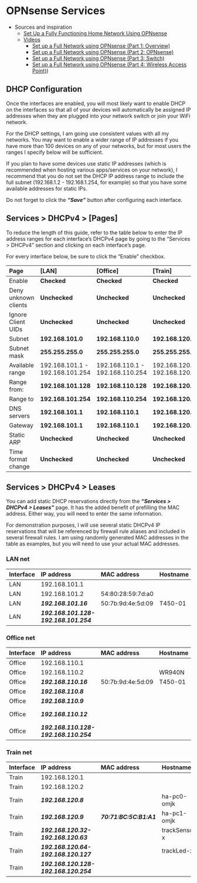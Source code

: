 # OPNsense Services

* Sources and inspiration
  * [Set Up a Fully Functioning Home Network Using OPNsense](https://homenetworkguy.com/how-to/set-up-a-fully-functioning-home-network-using-opnsense/ "Home Network Guy")
  * [Videos](https://www.youtube.com/playlist?list=PLZeTcCOrKlnDlyZCIxhFZukAnA0NNWL_I "Home Network Guy")
    * [Set up a Full Network using OPNsense (Part 1: Overview)](https://youtu.be/54JWsGedXpo?list=PLZeTcCOrKlnDlyZCIxhFZukAnA0NNWL_I "Home Network Guy")
    * [Set up a Full Network using OPNsense (Part 2: OPNsense)](https://youtu.be/h2_cQxTkh3Q?list=PLZeTcCOrKlnDlyZCIxhFZukAnA0NNWL_I "Home Network Guy")
    * [Set up a Full Network using OPNsense (Part 3: Switch)](https://youtu.be/4HP-YAJX56E?list=PLZeTcCOrKlnDlyZCIxhFZukAnA0NNWL_I "Home Network Guy")
    * [Set up a Full Network using OPNsense (Part 4: Wireless Access Point)](https://youtu.be/xiugRYzO3lQ?list=PLZeTcCOrKlnDlyZCIxhFZukAnA0NNWL_I "Home Network Guy"))

## DHCP Configuration

Once the interfaces are enabled, you will most likely want to enable DHCP on the interfaces so that all of your devices will automatically be assigned IP addresses when they are plugged into your network switch or join your WiFi network.

For the DHCP settings, I am going use consistent values with all my networks. You may want to enable a wider range of IP addresses if you have more than 100 devices on any of your networks, but for most users the ranges I specify below will be sufficient.

If you plan to have some devices use static IP addresses (which is recommended when hosting various apps/services on your network), I recommend that you do not set the DHCP IP address range to include the full subnet (192.168.1.2 - 192.168.1.254, for example) so that you have some available addresses for static IPs.

Do not forget to click the ***“Save”*** button after configuring each interface.

## Services > DHCPv4 > [Pages]

To reduce the length of this guide, refer to the table below to enter the IP address ranges for each interface’s DHCPv4 page by going to the “Services > DHCPv4” section and clicking on each interface’s page.

For every interface below, be sure to click the “Enable” checkbox.

|Page|[LAN]|[Office]|[Train]|[IPCam]|
|:---|:---|:---|:---|:---|
|Enable|**Checked**|**Checked**|**Checked**|**Checked**|
|Deny unknown clients|**Unchecked**|**Unchecked**|**Unchecked**|**Unchecked**|
|Ignore Client UIDs|**Unchecked**|**Unchecked**|**Unchecked**|**Unchecked**|
|Subnet|**192.168.101.0**|**192.168.110.0**|**192.168.120.0**|**192.168.130.0**|
|Subnet mask|**255.255.255.0**|**255.255.255.0**|**255.255.255.0**|**255.255.255.0**|
|Available range|192.168.101.1 - 192.168.101.254|192.168.110.1 - 192.168.110.254|192.168.120.1 - 192.168.120.254|192.168.130.1 - 192.168.130.254|
|Range from:|**192.168.101.128**|**192.168.110.128**|**192.168.120.128**|**192.168.130.128**|
|Range to|**192.168.101.254**|**192.168.110.254**|**192.168.120.254**|**192.168.130.254**|
|DNS servers|**192.168.101.1**|**192.168.110.1**|**192.168.120.1**|**192.168.130.1**|
|Gateway|**192.168.101.1**|**192.168.110.1**|**192.168.120.1**|**192.168.130.1**|
|Static ARP|**Unchecked**|**Unchecked**|**Unchecked**|**Unchecked**|
|Time format change|**Unchecked**|**Unchecked**|**Unchecked**|**Unchecked**|

## Services > DHCPv4 > Leases

You can add static DHCP reservations directly from the ***“Services > DHCPv4 > Leases”*** page. It has the added benefit of prefilling the MAC address. Either way, you will need to enter the same information.

For demonstration purposes, I will use several static DHCPv4 IP reservations that will be referenced by firewall rule aliases and included in several firewall rules. I am using randomly generated MAC addresses in the table as examples, but you will need to use your actual MAC addresses.

### LAN net

|Interface|IP address|MAC address|Hostname|Description|Lease type|
|:---|:---|:---|:---|:---|:---|
|LAN|192.168.101.1|||OPNsense|**Hardcoded**|
|LAN|192.168.101.2|54:80:28:59:7d:a0||HPE1820|static|
|LAN|***192.168.101.16***|50:7b:9d:4e:5d:09|T450-01|SEKT's PC|static|
|LAN|***192.168.101.128-192.168.101.254***|||User*|DHCP|
### Office net

|Interface|IP address|MAC address|Hostname|Description|Lease type|
|:---|:---|:---|:---|:---|:---|
|Office|192.168.110.1|||OPNsense|**Hardcoded**|
|Office|192.168.110.2||WR940N|AccessPoint|**Hardcoded**|
|Office|***192.168.110.16***|50:7b:9d:4e:5d:09|T450-01|SEKT's PC|static|
|Office|***192.168.110.8***|||Printer|static|
|Office|***192.168.110.9***|||TV-PC|static|
|Office|***192.168.110.12***|||WD My Cloud|static|
|Office|***192.168.110.128-192.168.110.254***|||User*|DHCP|

### Train net

|Interface|IP address|MAC address|Hostname|Description|Lease type|
|:---|:---|:---|:---|:---|:---|
|Train|192.168.120.1|||OPNsense|**Hardcoded**|
|Train|192.168.120.2|||AccessPoint|**Hardcoded**|
|Train|***192.168.120.8***||ha-pc0-omjk||static|
|Train|***192.168.120.9***|***70:71:BC:5C:B1:A1***|ha-pc1-omjk||static|
|Train|***192.168.120.32-192.168.120.63***||trackSensor-x|ESP32|static|
|Train|***192.168.120.64-192.168.120.127***||trackLed-x|ESP32|static|
|Train|***192.168.120.128-192.168.120.254***||||DHCP|
